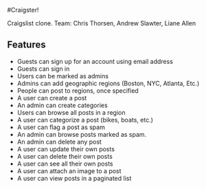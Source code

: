 #Craigster!

Craigslist clone. 
Team: Chris Thorsen, Andrew Slawter, Liane Allen

## Features

- Guests can sign up for an account using email address
- Guests can sign in
- Users can be marked as admins
- Admins can add geographic regions (Boston, NYC, Atlanta, Etc.)
- People can post to regions, once specified
- A user can create a post
- An admin can create categories
- Users can browse all posts in a region
- A user can categorize a post (bikes, boats, etc.)
- A user can flag a post as spam
- An admin can browse posts marked as spam.
- An admin can delete any post
- A user can update their own posts
- A user can delete their own posts
- A user can see all their own posts
- A user can attach an image to a post
- A user can view posts in a paginated list
